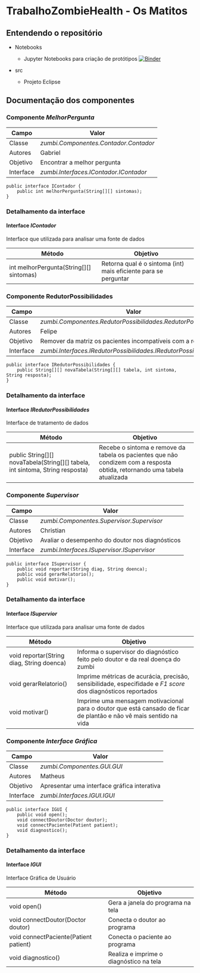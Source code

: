 # TrabalhoZombieHealth - Os Matitos


## Entendendo o repositório
- Notebooks
  - Jupyter Notebooks para criação de protótipos [![Binder](https://mybinder.org/badge_logo.svg)](https://mybinder.org/v2/gh/batataazul/Trabalho_ZombieHealth/master?urlpath=lab)

- src
  - Projeto Eclipse

## Documentação dos componentes

### Componente *MelhorPergunta*

| Campo | Valor |
|---|---|
| Classe | *zumbi.Componentes.Contador.Contador* |
| Autores | Gabriel |
| Objetivo | Encontrar a melhor pergunta |
| Interface | *zumbi.Interfaces.IContador.IContador* |

~~~
public interface IContador {
	public int melhorPergunta(String[][] sintomas);
}
~~~

### Detalhamento da interface

#### Interface *IContador*
Interface que utilizada para analisar uma fonte de dados

| Método | Objetivo |
|---|---|
| int melhorPergunta(String[][] sintomas) | Retorna qual é o sintoma (int) mais eficiente para se perguntar |


### Componente RedutorPossibilidades

| Campo | Valor |
|---|---|
| Classe | *zumbi.Componentes.RedutorPossibilidades.RedutorPossibilidades* |
| Autores | Felipe |
| Objetivo | Remover da matriz os pacientes incompatíveis com a resposta |
| Interface | *zumbi.Interfaces.IRedutorPossibilidades.IRedutorPossibilidades* |

~~~
public interface IRedutorPossibilidades {
	public String[][] novaTabela(String[][] tabela, int sintoma, String resposta);
}
~~~

### Detalhamento da interface

#### Interface *IRedutorPossibilidades*
Interface de tratamento de dados

| Método | Objetivo |
|---|---|
| public String[][] novaTabela(String[][] tabela, int sintoma, String resposta) | Recebe o sintoma e remove da tabela os pacientes que não condizem com a resposta obtida, retornando uma tabela atualizada |


### Componente *Supervisor*

| Campo | Valor |
|---|---|
| Classe | *zumbi.Componentes.Supervisor.Supervisor* |
| Autores | Christian |
| Objetivo | Avaliar o desempenho do doutor nos diagnósticos |
| Interface | *zumbi.Interfaces.ISupervisor.ISupervisor* |

~~~
public interface ISupervisor {
	public void reportar(String diag, String doenca);
	public void gerarRelatorio();
	public void motivar();
}
~~~

### Detalhamento da interface

#### Interface *ISupervior*
Interface que utilizada para analisar uma fonte de dados

| Método | Objetivo |
|---|---|
| void reportar(String diag, String doenca) | Informa o supervisor do diagnóstico feito pelo doutor e da real doença do zumbi |
| void gerarRelatorio() | Imprime métricas de acurácia, precisão, sensibilidade, especifidade e *F1 score* dos diagnósticos reportados |
| void motivar() | Imprime uma mensagem motivacional para o doutor que está cansado de ficar de plantão e não vê mais sentido na vida |

### Componente *Interface Gráfica*

| Campo | Valor |
|---|---|
| Classe | *zumbi.Componentes.GUI.GUI* |
| Autores | Matheus |
| Objetivo | Apresentar uma interface gráfica interativa |
| Interface | *zumbi.Interfaces.IGUI.IGUI* |

~~~
public interface IGUI {
	public void open();
	void connectDoutor(Doctor doutor);
	void connectPaciente(Patient patient);
	void diagnostico();
}
~~~

### Detalhamento da interface

#### Interface *IGUI*
Interface Gráfica de Usuário

| Método | Objetivo |
|---|---|
| void open() | Gera a janela do programa na tela |
| void connectDoutor(Doctor doutor) | Conecta o doutor ao programa |
| void connectPaciente(Patient patient) | Conecta o paciente ao programa |
| void diagnostico() | Realiza e imprime o diagnóstico na tela |


